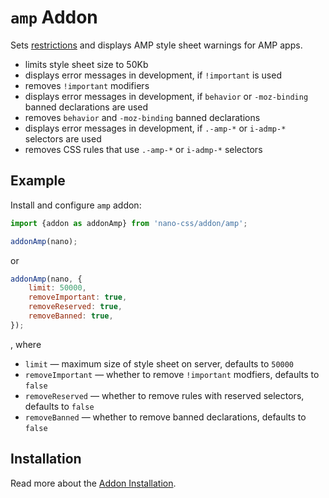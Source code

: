 # `amp` Addon

Sets [restrictions](https://www.ampproject.org/docs/design/responsive/style_pages) and displays AMP style sheet
warnings for AMP apps.

- limits style sheet size to 50Kb
- displays error messages in development, if `!important` is used
- removes `!important` modifiers
- displays error messages in development, if `behavior` or `-moz-binding` banned declarations are used
- removes `behavior` and `-moz-binding` banned declarations
- displays error messages in development, if `.-amp-*` or `i-admp-*` selectors are used
- removes CSS rules that use `.-amp-*` or `i-admp-*` selectors


## Example

Install and configure `amp` addon:

```js
import {addon as addonAmp} from 'nano-css/addon/amp';

addonAmp(nano);
```

or

```js
addonAmp(nano, {
    limit: 50000,
    removeImportant: true,
    removeReserved: true,
    removeBanned: true,
});
```

, where

- `limit` &mdash; maximum size of style sheet on server, defaults to `50000`
- `removeImportant` &mdash; whether to remove `!important` modfiers, defaults to `false`
- `removeReserved` &mdash; whether to remove rules with reserved selectors, defaults to `false`
- `removeBanned` &mdash; whether to remove banned declarations, defaults to `false`


## Installation

Read more about the [Addon Installation](./Addons.md#addon-installation).
